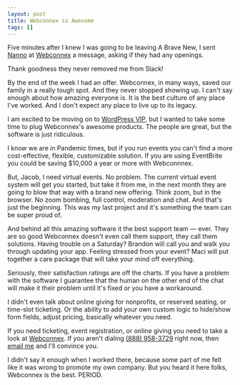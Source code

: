 ```yaml
---
layout: post
title: Webconnex is Awesome
tags: []
---
```


Five minutes after I knew I was going to be leaving A Brave New, I sent [Nanno](https://github.com/nanno77) at [Webconnex](https://www.webconnex.com/) a message, asking if they had any openings.

Thank goodness they never removed me from Slack!

By the end of the week I had an offer. Webconnex, in many ways, saved our family in a really tough spot. And they never stopped showing up. I can't say enough about how amazing everyone is. It is the best culture of any place I've worked. And I don't expect any place to live up to its legacy.

I am excited to be moving on to [WordPress VIP](/2020/06/23/WP-VIP.html), but I wanted to take some time to plug Webconnex's awesome products. The people are great, but the software is just ridiculous.

I know we are in Pandemic times, but if you run events you can't find a more cost-effective, flexible, customizable solution. If you are using EventBrite you could be saving \$10,000 a year or more with Webconnnex.

But, Jacob, I need virtual events. No problem. The current virtual event system will get you started, but take it from me, in the next month they are going to blow that way with a brand new offering. Think zoom, but in the browser. No zoom bombing, full control, moderation and chat. And that's just the beginning. This was my last project and it's something the team can be super proud of.

And behind all this amazing software it the best support team &mdash; ever. They are so good Webconnex doesn't even call them support, they call them solutions. Having trouble on a Saturday? Brandon will call you and walk you through updating your app. Feeling stressed from your event? Maci will put together a care package that will take your mind off everything.

Seriously, their satisfaction ratings are off the charts. If you have a problem with the software I guarantee that the human on the other end of the chat will make it their problem until it's fixed or you have a workaround.

I didn't even talk about online giving for nonprofits, or reserved seating, or time-slot ticketing. Or the ability to add your own custom logic to hide/show form fields, adjust pricing, basically whatever you need.

If you need ticketing, event registration, or online giving you need to take a look at [Webconnex](https://www.webconnex.com/). If you aren't dialing [(888) 958-3729](tel:+18889583729) right now, then [email me](mailto:jake@shoeinthedoor.com) and I'll convince you.

I didn't say it enough when I worked there, because some part of me felt like it was wrong to promote my own company. But you heard it here folks, Webconnex is the best. PERIOD.
